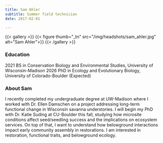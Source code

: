 ```yaml
---
title: Sam Ahler
subtitle: Summer field technician
date: 2017-02-01

---
```


{{< gallery >}}
  {{< figure thumb="_tn" src="/img/headshots/sam_ahler.jpg" alt="Sam Ahler">}}
{{< /gallery >}}

<!--more-->
### Education
2021 BS in Conservation Biology and Environmental Studies, University of Wisconsin-Madison
2026 PhD in Ecology and Evolutionary Biology, University of Colorado-Boulder (Expected)

### About Sam
I recently completed my undergraduate degree at UW-Madison where I worked with Dr. Ellen Damschen on a project addressing long-term functional change in Wisconsin savanna understories. I will begin my PhD with Dr. Katie Suding at CU-Boulder this fall, studying how microsite conditions affect seed/seedling success and the implications on ecosystem services. On top of that, I want to understand how belowground interactions impact early community assembly in restorations. I am interested in restoration, functional traits, and belowground ecology.
